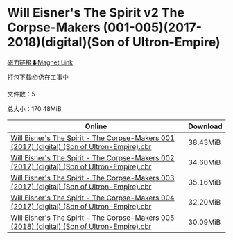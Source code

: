 # Will Eisner's The Spirit v2 The Corpse-Makers (001-005)(2017-2018)(digital)(Son of Ultron-Empire)

[磁力链接⬇Magnet Link](magnet:?xt=urn:btih:57697a9c87ce6c52398280feca7ab071467a6d79&dn=Will%20Eisner%27s%20The%20Spirit%20v2%20The%20Corpse-Makers%20%28001-005%29%282017-2018%29%28digital%29%28Son%20of%20Ultron-Empire%29)

打包下载📦仍在工事中

文件数：5

总大小：170.48MiB

Online | Download
--- | ---
[Will Eisner's The Spirit - The Corpse-Makers 001 (2017) (digital) (Son of Ultron-Empire).cbr](https://github.com/alicewish/markdown/blob/master/comic/Will-Eisners-Spirit-Corpse-Makers-001-2017-digital-Son-of-Ultron-Empire-cbr.md) | 38.43MiB
[Will Eisner's The Spirit - The Corpse-Makers 002 (2017) (digital) (Son of Ultron-Empire).cbr](https://github.com/alicewish/markdown/blob/master/comic/Will-Eisners-Spirit-Corpse-Makers-002-2017-digital-Son-of-Ultron-Empire-cbr.md) | 34.60MiB
[Will Eisner's The Spirit - The Corpse-Makers 003 (2017) (digital) (Son of Ultron-Empire).cbr](https://github.com/alicewish/markdown/blob/master/comic/Will-Eisners-Spirit-Corpse-Makers-003-2017-digital-Son-of-Ultron-Empire-cbr.md) | 35.16MiB
[Will Eisner's The Spirit - The Corpse-Makers 004 (2017) (digital) (Son of Ultron-Empire).cbr](https://github.com/alicewish/markdown/blob/master/comic/Will-Eisners-Spirit-Corpse-Makers-004-2017-digital-Son-of-Ultron-Empire-cbr.md) | 32.20MiB
[Will Eisner's The Spirit - The Corpse-Makers 005 (2018) (digital) (Son of Ultron-Empire).cbr](https://github.com/alicewish/markdown/blob/master/comic/Will-Eisners-Spirit-Corpse-Makers-005-2018-digital-Son-of-Ultron-Empire-cbr.md) | 30.09MiB